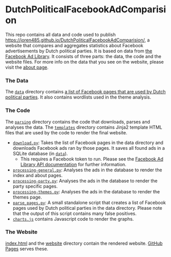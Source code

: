 # DutchPoliticalFacebookAdComparision

This repo contains all data and code used to publish https://joren485.github.io/DutchPoliticalFacebookAdComparision/, a website that compares and aggregates statistics about Facebook advertisements by Dutch political parties. It is based on data from [the Facebook Ad Library](https://www.facebook.com/ads/library/). It consists of three parts: the data, the code and the website files. For more info on the data that you see on the website, please visit the [about page](https://joren485.github.io/DutchPoliticalFacebookAdComparision/website/about.html).

### The Data
The [`data`](data/) directory contains [a list of Facebook pages that are used by Dutch political parties](data/facebook_page_ids.csv). It also contains wordlists used in the theme analysis.

### The Code
The [`parsing`](parsing/) directory contains the code that downloads, parses and analyses the data. The [`templates`](templates/) directory contains Jinja2 template HTML files that are used by the code to render the final website.

- [`download.py`](parsing/download.py): Takes the list of Facebook pages in the data directory and downloads Facebook ads ran by those pages. It saves all found ads in a SQLite database (in [`data`](data/)).
  - This requires a Facebook token to run. Please see the [Facebook Ad Library API documentation](https://www.facebook.com/ads/library/api/) for further information.
- [`processing-general.py`](parsing/processing-general.py): Analyses the ads in the database to render the index and about pages.
- [`processing-party.py`](parsing/processing-party.py): Analyses the ads in the database to render the party specific pages.
- [`processing-themes.py`](parsing/processing-themes.py): Analyses the ads in the database to render the themes page.
- [`parse_pages.py`](parsing/parse_pages.py): A small standalone script that creates a list of Facebook pages used by Dutch political parties in the data directory. Please note that the output of this script contains many false positives.
- [`charts.js`](website/js/charts.js) contains Javascript code to render the graphs.


### The Website
[index.html](index.html) and the [website](website/) directory contain the rendered website. [GitHub Pages](https://pages.github.com/) serves these.
